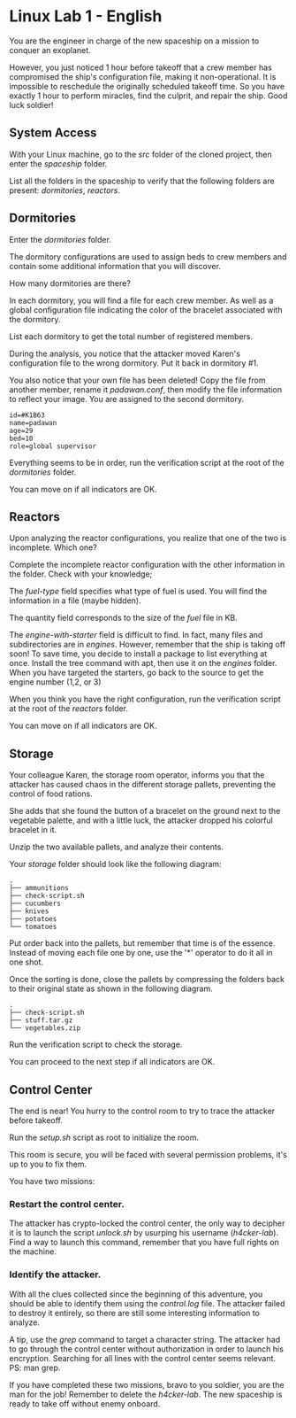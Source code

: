 # Linux Lab 1 - English

You are the engineer in charge of the new spaceship on a mission to conquer an exoplanet.

However, you just noticed 1 hour before takeoff that a crew member has compromised the ship's configuration file, making it non-operational. It is impossible to reschedule the originally scheduled takeoff time. So you have exactly 1 hour to perform miracles, find the culprit, and repair the ship. Good luck soldier!

## System Access

With your Linux machine, go to the *src* folder of the cloned project, then enter the *spaceship* folder.

List all the folders in the spaceship to verify that the following folders are present: *dormitories*, *reactors*.

## Dormitories

Enter the *dormitories* folder.

The dormitory configurations are used to assign beds to crew members and contain some additional information that you will discover.

How many dormitories are there?

In each dormitory, you will find a file for each crew member.
As well as a global configuration file indicating the color of the bracelet associated with the dormitory.

List each dormitory to get the total number of registered members.

During the analysis, you notice that the attacker moved Karen's configuration file to the wrong dormitory. Put it back in dormitory #1.

You also notice that your own file has been deleted!
Copy the file from another member, rename it *padawan.conf*, then modify the file information to reflect your image.
You are assigned to the second dormitory.

```
id=#K1B63
name=padawan
age=29
bed=10
role=global supervisor
```
Everything seems to be in order, run the verification script at the root of the *dormitories* folder.

You can move on if all indicators are OK.

## Reactors

Upon analyzing the reactor configurations, you realize that one of the two is incomplete. Which one?

Complete the incomplete reactor configuration with the other information in the folder. Check with your knowledge;

The *fuel-type* field specifies what type of fuel is used. You will find the information in a file (maybe hidden).

The quantity field corresponds to the size of the *fuel* file in KB.

The *engine-with-starter* field is difficult to find. In fact, many files and subdirectories are in *engines*. However, remember that the ship is taking off soon! To save time, you decide to install a package to list everything at once. Install the tree command with apt, then use it on the *engines* folder.
When you have targeted the starters, go back to the source to get the engine number (1,2, or 3)

When you think you have the right configuration, run the verification script at the root of the *reactors* folder.

You can move on if all indicators are OK.

## Storage

Your colleague Karen, the storage room operator, informs you that the attacker has caused chaos in the different storage pallets, preventing the control of food rations.

She adds that she found the button of a bracelet on the ground next to the vegetable palette, and with a little luck, the attacker dropped his colorful bracelet in it.

Unzip the two available pallets, and analyze their contents.

Your *storage* folder should look like the following diagram:

```
.
├── ammunitions
├── check-script.sh
├── cucumbers
├── knives
├── potatoes
└── tomatoes
```

Put order back into the pallets, but remember that time is of the essence.
Instead of moving each file one by one, use the '\*' operator to do it all in one shot.

Once the sorting is done, close the pallets by compressing the folders back to their original state as shown in the following diagram.

```
.
├── check-script.sh
├── stuff.tar.gz
└── vegetables.zip
```

Run the verification script to check the storage.

You can proceed to the next step if all indicators are OK.

## Control Center

The end is near! You hurry to the control room to try to trace the attacker before takeoff.

Run the *setup.sh* script as root to initialize the room.

This room is secure, you will be faced with several permission problems, it's up to you to fix them.

You have two missions:

### Restart the control center.

The attacker has crypto-locked the control center, the only way to decipher it is to launch the script *unlock.sh* by usurping his username (*h4cker-lab*).
Find a way to launch this command, remember that you have full rights on the machine.

### Identify the attacker.

With all the clues collected since the beginning of this adventure, you should be able to identify them using the *control.log* file. The attacker failed to destroy it entirely, so there are still some interesting information to analyze.

A tip, use the *grep* command to target a character string. The attacker had to go through the control center without authorization in order to launch his encryption.
Searching for all lines with the control center seems relevant.
PS: man grep.

If you have completed these two missions, bravo to you soldier, you are the man for the job!
Remember to delete the *h4cker-lab*.
The new spaceship is ready to take off without enemy onboard.
